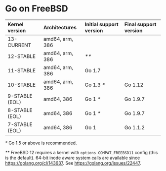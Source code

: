 # Go on FreeBSD

| **Kernel version** | **Architectures** | **Initial support version** | **Final support version** |
|:-------------------|:------------------|:----------------------------|:--------------------------|
| 13-CURRENT         | amd64, arm, 386   |                             |                           |
| 12-STABLE          | amd64, arm, 386   | _**_                        |                           |
| 11-STABLE          | amd64, arm, 386   | Go 1.7                      |                           |
| 10-STABLE          | amd64, arm, 386   | Go 1.3 _*_                  | Go 1.12                   |
| 9-STABLE (EOL)     | amd64, 386        | Go 1 _*_                    | Go 1.9.7                  |
| 8-STABLE (EOL)     | amd64, 386        | Go 1 _*_                    | Go 1.9.7                  |
| 7-STABLE (EOL)     | amd64, 386        | Go 1                        | Go 1.1.2                  |

_*_ Go 1.5 or above is recommended.

_**_ FreeBSD 12 requires a kernel with `options COMPAT_FREEBSD11` config (this is the default). 64-bit inode aware system calls are available since https://golang.org/cl/143637. See https://golang.org/issues/22447.